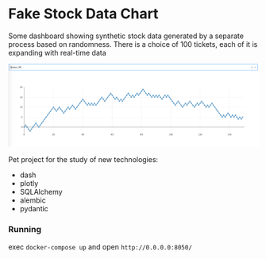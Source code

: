 # Fake Stock Data Chart

Some dashboard showing synthetic stock data generated by a separate process based on randomness. There is a choice of 100 tickets, each of it is expanding with real-time data

![img.png](img.png)

Pet project for the study of new technologies:
- dash
- plotly
- SQLAlchemy
- alembic
- pydantic

### Running

exec `docker-compose up` and open `http://0.0.0.0:8050/`

